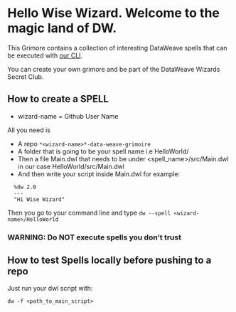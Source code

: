 # Hello Wise Wizard. Welcome to the magic land of DW.

This Grimore contains a collection of interesting DataWeave spells that can be executed with [our CLI](https://github.com/mulesoft-labs/data-weave-native).

You can create your own grimore and be part of the DataWeave Wizards Secret Club.

## How to create a SPELL

- wizard-name = Github User Name

All you need is 
 - A repo `*<wizard-name>*-data-weave-grimoire`
 - A folder that is going to be your spell name i.e HelloWorld/
 - Then a file Main.dwl that needs to be under <spell_name>/src/Main.dwl in our case HelloWorld/src/Main.dwl
 - And then write your script inside Main.dwl for example:
```
  %dw 2.0
  ---
  "Hi Wise Wizard" 
```


Then you go to your command line and type `dw --spell <wizard-name>/HelloWorld`

### WARNING: Do NOT execute spells you don't trust

## How to test Spells locally before pushing to a repo

Just run your dwl script with:
```
dw -f <path_to_main_script>
```
